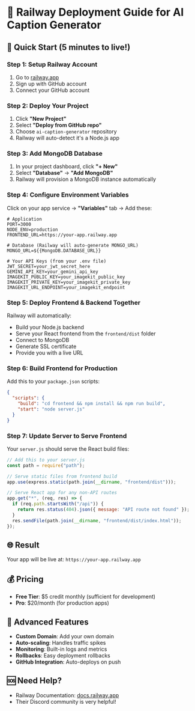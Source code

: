# 🚂 Railway Deployment Guide for AI Caption Generator

## 🚀 Quick Start (5 minutes to live!)

### Step 1: Setup Railway Account

1. Go to [railway.app](https://railway.app)
2. Sign up with GitHub account
3. Connect your GitHub account

### Step 2: Deploy Your Project

1. Click **"New Project"**
2. Select **"Deploy from GitHub repo"**
3. Choose `ai-caption-generator` repository
4. Railway will auto-detect it's a Node.js app

### Step 3: Add MongoDB Database

1. In your project dashboard, click **"+ New"**
2. Select **"Database"** → **"Add MongoDB"**
3. Railway will provision a MongoDB instance automatically

### Step 4: Configure Environment Variables

Click on your app service → **"Variables"** tab → Add these:

```env
# Application
PORT=3000
NODE_ENV=production
FRONTEND_URL=https://your-app.railway.app

# Database (Railway will auto-generate MONGO_URL)
MONGO_URL=${{MongoDB.DATABASE_URL}}

# Your API Keys (from your .env file)
JWT_SECRET=your_jwt_secret_here
GEMINI_API_KEY=your_gemini_api_key
IMAGEKIT_PUBLIC_KEY=your_imagekit_public_key
IMAGEKIT_PRIVATE_KEY=your_imagekit_private_key
IMAGEKIT_URL_ENDPOINT=your_imagekit_endpoint
```

### Step 5: Deploy Frontend & Backend Together

Railway will automatically:

- Build your Node.js backend
- Serve your React frontend from the `frontend/dist` folder
- Connect to MongoDB
- Generate SSL certificate
- Provide you with a live URL

### Step 6: Build Frontend for Production

Add this to your `package.json` scripts:

```json
{
  "scripts": {
    "build": "cd frontend && npm install && npm run build",
    "start": "node server.js"
  }
}
```

### Step 7: Update Server to Serve Frontend

Your `server.js` should serve the React build files:

```javascript
// Add this to your server.js
const path = require("path");

// Serve static files from frontend build
app.use(express.static(path.join(__dirname, "frontend/dist")));

// Serve React app for any non-API routes
app.get("*", (req, res) => {
  if (req.path.startsWith("/api")) {
    return res.status(404).json({ message: "API route not found" });
  }
  res.sendFile(path.join(__dirname, "frontend/dist/index.html"));
});
```

## 🌐 Result

Your app will be live at: `https://your-app.railway.app`

## 💰 Pricing

- **Free Tier**: $5 credit monthly (sufficient for development)
- **Pro**: $20/month (for production apps)

## 🔧 Advanced Features

- **Custom Domain**: Add your own domain
- **Auto-scaling**: Handles traffic spikes
- **Monitoring**: Built-in logs and metrics
- **Rollbacks**: Easy deployment rollbacks
- **GitHub Integration**: Auto-deploys on push

## 🆘 Need Help?

- Railway Documentation: [docs.railway.app](https://docs.railway.app)
- Their Discord community is very helpful!
